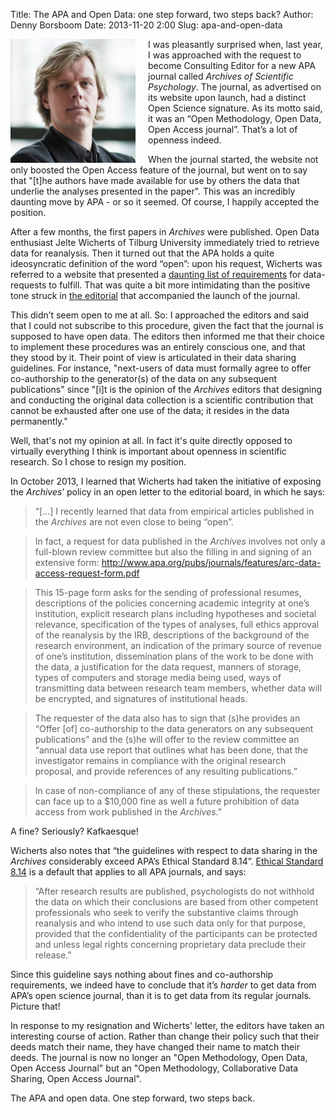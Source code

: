 Title: The APA and Open Data: one step forward, two steps back?
Author: Denny Borsboom
Date: 2013-11-20 2:00
Slug: apa-and-open-data

<img src="/images/DennyPortrait-cropped.png" alt="Photo of Denny
Boorsboom" align="left" style="padding-right: 20px;" width="200px" />

I was pleasantly surprised when, last year, I was approached with the request to become Consulting Editor for a new APA journal called _Archives of Scientific Psychology_. The journal, as advertised on its website upon launch, had a distinct Open Science signature. As its motto said, it was an “Open Methodology, Open Data, Open Access journal”.  That’s a lot of openness indeed.
 
When the journal started, the website not only boosted the Open Access feature of the journal, but went on to say that "[t]he authors have made available for use by others the data that underlie the analyses presented in the paper". This was an incredibly daunting move by APA - or so it seemed. Of course, I happily accepted the position.
 
After a few months, the first papers in _Archives_ were published. Open Data enthusiast Jelte Wicherts of Tilburg University immediately tried to retrieve data for reanalysis. Then it turned out that the APA holds a quite ideosyncratic definition of the word “open”: upon his request, Wicherts was referred to a website that presented a [daunting list of requirements](http://www.apa.org/pubs/journals/arc/data-access.aspx) for data-requests to fulfill. That was quite a bit more intimidating than the positive tone struck in [the editorial](http://www.apa.org/pubs/journals/features/arc-1-1-1.pdf) that accompanied the launch of the journal.
 
This didn’t seem open to me at all. So: I approached the editors and said that I could not subscribe to this procedure, given the fact that the journal is supposed to have open data. The editors then informed me that their choice to implement these procedures was an entirely conscious one, and that they stood by it. Their point of view is articulated in their data sharing guidelines. For instance, "next-users of data must formally agree to offer co-authorship to the generator(s) of the data on any subsequent publications" since "[i]t is the opinion of the _Archives_ editors that designing and conducting the original data collection is a scientific contribution that cannot be exhausted after one use of the data; it resides in the data permanently."
 
Well, that's not my opinion at all. In fact it's quite directly opposed to virtually everything I think is important about openness in scientific research. So I chose to resign my position.
 
In October 2013, I learned that Wicherts had taken the initiative of exposing the _Archives_’ policy in an open letter to the editorial board, in which he says:
 
> “[…] I recently learned that data from empirical articles published in the _Archives_ are not even close to being “open”.

> In fact, a request for data published in the _Archives_ involves not only a full-blown review committee but also the filling in and signing of an extensive form: http://www.apa.org/pubs/journals/features/arc-data-access-request-form.pdf

> This 15-page form asks for the sending of professional resumes, descriptions of the policies concerning academic integrity at one’s institution, explicit research plans including hypotheses and societal relevance, specification of the types of analyses, full ethics approval of the reanalysis by the IRB, descriptions of the background of the research environment, an indication of the primary source of revenue of one’s institution, dissemination plans of the work to be done with the data, a justification for the data request, manners of storage, types of computers and storage media being used, ways of transmitting data between research team members,  whether data will be encrypted, and signatures of institutional heads.

> The requester of the data also has to sign that (s)he provides an “Offer [of] co-authorship to the data generators on any subsequent publications” and the (s)he will offer to the review committee an “annual data use report that outlines what has been done, that the investigator remains in compliance with the original research proposal, and provide references of any resulting publications.”

> In case of non-compliance of any of these stipulations, the requester can face up to a $10,000 fine as well a future prohibition of data access from work published in the _Archives_.”
 
A fine?  Seriously? Kafkaesque!
 
Wicherts also notes that “the guidelines with respect to data sharing in the _Archives_ considerably exceed APA’s Ethical Standard 8.14”. [Ethical Standard 8.14](http://www.apa.org/ethics/code/index.aspx?item=11) is a default that applies to all APA journals, and says:
 
> “After research results are published, psychologists do not withhold the data on which their conclusions are based from other competent professionals who seek to verify the substantive claims through reanalysis and who intend to use such data only for that purpose, provided that the confidentiality of the participants can be protected and unless legal rights concerning proprietary data preclude their release.” 
 
Since this guideline says nothing about fines and co-authorship requirements, we indeed have to conclude that it’s _harder_ to get data from APA’s open science journal, than it is to get data from its regular journals. Picture that!
 
In response to my resignation and Wicherts' letter, the editors have taken an interesting course of action. Rather than change their policy such that their deeds match their name, they have changed their name to match their deeds. The journal is now no longer an "Open Methodology, Open Data, Open Access Journal" but an "Open Methodology, Collaborative Data Sharing, Open Access Journal".
 
The APA and open data. One step forward, two steps back.
 
 


